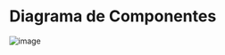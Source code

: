 # Diagrama de Componentes

![image](https://github.com/ICEI-PUC-Minas-PMV-SInt/pmv-sint-2023-2-e4-proj-dist-t1-time2-projuaifood/assets/101745127/7ba9101f-11ca-420c-8774-91c6dca41104)

